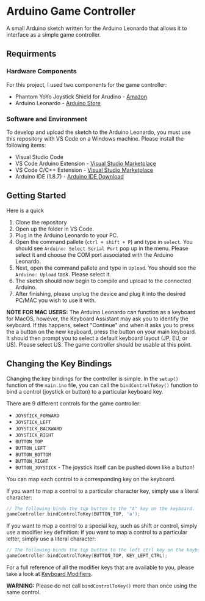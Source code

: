 # Arduino Game Controller
A small Arduino sketch written for the Arduino Leonardo that allows it to interface as a simple game controller.

## Requirments
### Hardware Components
For this project, I used two components for the game controller:
 - Phantom YoYo Joystick Shield for Arudino - [Amazon](https://www.amazon.com/Phantom-YoYo-Compatible-Joystick-Extended/dp/B00J8BWS3O)
 - Arduino Leonardo - [Arduino Store](https://store.arduino.cc/usa/arduino-leonardo-with-headers)

### Software and Environment
To develop and upload the sketch to the Arduino Leonardo, you must use this repository with VS Code on a Windows machine. Please install the following items:
 - Visual Studio Code
 - VS Code Arduino Extension - [Visual Studio Marketplace](https://marketplace.visualstudio.com/items?itemName=vsciot-vscode.vscode-arduino)
  - VS Code C/C++ Extension - [Visual Studio Marketplace](https://marketplace.visualstudio.com/items?itemName=ms-vscode.cpptools)
 - Arduino IDE (1.8.7) - [Arduino IDE Download](https://www.arduino.cc/en/Main/Software)

## Getting Started
Here is a quick 
 1. Clone the repository
 2. Open up the folder in VS Code.
 3. Plug in the Arduino Leonardo to your PC.
 4. Open the command pallete (`ctrl + shift + P`) and type in `select`. You should see `Arduino: Select Serial Port` pop up in the menu. Please select it and choose the COM port associated with the Arduino Leonardo.
 5. Next, open the command pallete and type in `Upload`. You should see the `Arduino: Upload` task. Please select it.
 6. The sketch should now begin to compile and upload to the connected Arduino.
 7. After finishing, please unplug the device and plug it into the desired PC/MAC you wish to use it with.

**NOTE FOR MAC USERS:** The Arduino Leonardo can function as a keyboard for MacOS, however, the Keyboard Assistant may ask you to identify the keyboard. If this happens, select "Continue" and when it asks you to press the a button on the new keyboard, press the button on your main keyboard. It should then prompt you to select a default keyboard layout (JP, EU, or US). Please select US. The game controller should be usable at this point. 

## Changing the Key Bindings
Changing the key bindings for the controller is simple. In the `setup()` function of the `main.ino` file, you can call the `bindControlToKey()` function to bind a control (joystick or button) to a particular keyboard key.

There are 9 different controls for the game controller:
 - `JOYSTICK_FORWARD`
 - `JOYSTICK_LEFT`
 - `JOYSTICK_BACKWARD`
 - `JOYSTICK_RIGHT`
 - `BUTTON_TOP`
 - `BUTTON_LEFT`
 - `BUTTON_BOTTOM`
 - `BUTTON_RIGHT`
 - `BUTTON_JOYSTICK` - The joystick itself can be pushed down like a button!

You can map each control to a corresponding key on the keyboard.

If you want to map a control to a particular character key, simply use a literal character:
```c++
// The following binds the top button to the "A" key on the keyboard.
gameController.bindControlToKey(BUTTON_TOP, 'a');
```

If you want to map a control to a special key, such as shift or control, simply use a modifier key definition:
If you want to map a control to a particular letter, simply use a literal character:
```c++
// The following binds the top button to the left ctrl key on the keyboard.
gameController.bindControlToKey(BUTTON_TOP, KEY_LEFT_CTRL);
```
For a full reference of all the modifier keys that are available to you, please take a look at [Keyboard Modifiers](https://www.arduino.cc/reference/en/language/functions/usb/keyboard/keyboardmodifiers/).

**WARNING:** Please do not call `bindControlToKey()` more than once using the same control.